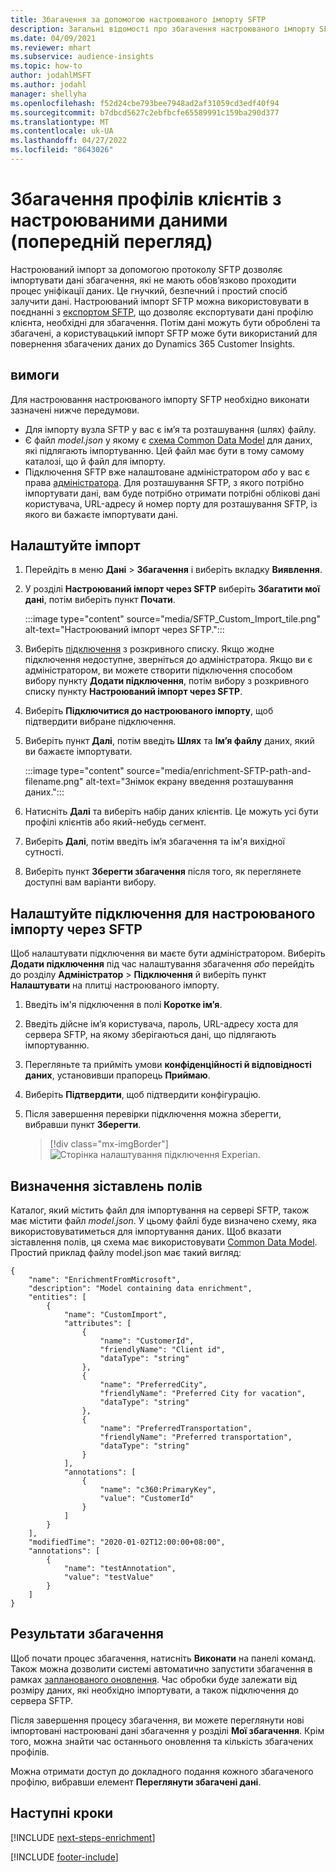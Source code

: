 ```yaml
---
title: Збагачення за допомогою настроюваного імпорту SFTP
description: Загальні відомості про збагачення настроюваного імпорту SFTP.
ms.date: 04/09/2021
ms.reviewer: mhart
ms.subservice: audience-insights
ms.topic: how-to
author: jodahlMSFT
ms.author: jodahl
manager: shellyha
ms.openlocfilehash: f52d24cbe793bee7948ad2af31059cd3edf40f94
ms.sourcegitcommit: b7dbcd5627c2ebfbcfe65589991c159ba290d377
ms.translationtype: MT
ms.contentlocale: uk-UA
ms.lasthandoff: 04/27/2022
ms.locfileid: "8643026"
---
```

# <a name="enrich-customer-profiles-with-custom-data-preview"></a>Збагачення профілів клієнтів з настроюваними даними (попередній перегляд)

Настроюваний імпорт за допомогою протоколу SFTP дозволяє імпортувати дані збагачення, які не мають обов’язково проходити процес уніфікації даних. Це гнучкий, безпечний і простий спосіб залучити дані. Настроюваний імпорт SFTP можна використовувати в поєднанні з [експортом SFTP](export-sftp.md), що дозволяє експортувати дані профілю клієнта, необхідні для збагачення. Потім дані можуть бути оброблені та збагачені, а користувацький імпорт SFTP може бути використаний для повернення збагачених даних до Dynamics 365 Customer Insights.

## <a name="prerequisites"></a>вимоги

Для настроювання настроюваного імпорту SFTP необхідно виконати зазначені нижче передумови.

- Для імпорту вузла SFTP у вас є ім’я та розташування (шлях) файлу.
- Є файл *model.json* у якому є [схема Common Data Model](/common-data-model/) для даних, які підлягають імпортуванню. Цей файл має бути в тому самому каталозі, що й файл для імпорту.
- Підключення SFTP вже налаштоване адміністратором *або* у вас є права [адміністратора](permissions.md#admin). Для розташування SFTP, з якого потрібно імпортувати дані, вам буде потрібно отримати потрібні облікові дані користувача, URL-адресу й номер порту для розташування SFTP, із якого ви бажаєте імпортувати дані.


## <a name="configure-the-import"></a>Налаштуйте імпорт

1. Перейдіть в меню **Дані** > **Збагачення** і виберіть вкладку **Виявлення**.

1. У розділі **Настроюваний імпорт через SFTP** виберіть **Збагатити мої дані**, потім виберіть пункт **Почати**.

   :::image type="content" source="media/SFTP_Custom_Import_tile.png" alt-text="Настроюваний імпорт через SFTP.":::

1. Виберіть [підключення](connections.md) з розкривного списку. Якщо жодне підключення недоступне, зверніться до адміністратора. Якщо ви є адміністратором, ви можете створити підключення способом вибору пункту **Додати підключення**, потім вибору з розкривного списку пункту **Настроюваний імпорт через SFTP**.

1. Виберіть **Підключитися до настроюваного імпорту**, щоб підтвердити вибране підключення.

1.  Виберіть пункт **Далі**, потім введіть **Шлях** та **Ім’я файлу** даних, який ви бажаєте імпортувати.

    :::image type="content" source="media/enrichment-SFTP-path-and-filename.png" alt-text="Знімок екрану введення розташування даних.":::

1. Натисніть **Далі** та виберіть набір даних клієнтів. Це можуть усі бути профілі клієнтів або який-небудь сегмент.

1. Виберіть **Далі**, потім введіть ім’я збагачення та ім'я вихідної сутності. 

1. Виберіть пункт **Зберегти збагачення** після того, як переглянете доступні вам варіанти вибору.

## <a name="configure-the-connection-for-sftp-custom-import"></a>Налаштуйте підключення для настроюваного імпорту через SFTP 

Щоб налаштувати підключення ви маєте бути адміністратором. Виберіть **Додати підключення** під час налаштування збагачення *або* перейдіть до розділу **Адміністратор** > **Підключення** й виберіть пункт **Налаштувати** на плитці настроюваного імпорту.

1. Введіть ім'я підключення в полі **Коротке ім’я**.

1. Введіть дійсне ім’я користувача, пароль, URL-адресу хоста для сервера SFTP, на якому зберігаються дані, що підлягають імпортуванню.

1. Перегляньте та прийміть умови **конфіденційності й відповідності даних**, установивши прапорець **Приймаю**.

1. Виберіть **Підтвердити**, щоб підтвердити конфігурацію.

1. Після завершення перевірки підключення можна зберегти, вибравши пункт **Зберегти**.

   > [!div class="mx-imgBorder"]
   > ![Сторінка налаштування підключення Experian.](media/enrichment-SFTP-connection.png "Сторінка налаштування підключення Experian")


## <a name="defining-field-mappings"></a>Визначення зіставлень полів 

Каталог, який містить файл для імпортування на сервері SFTP, також має містити файл *model.json*. У цьому файлі буде визначено схему, яка використовуватиметься для імпортування даних. Щоб вказати зіставлення полів, ця схема має використовувати [Common Data Model](/common-data-model/). Простий приклад файлу model.json має такий вигляд:

```
{
    "name": "EnrichmentFromMicrosoft",
    "description": "Model containing data enrichment",
    "entities": [
        {
            "name": "CustomImport",
            "attributes": [
                {
                    "name": "CustomerId",
                    "friendlyName": "Client id",
                    "dataType": "string"
                },
                {
                    "name": "PreferredCity",
                    "friendlyName": "Preferred City for vacation",
                    "dataType": "string"
                },
                {
                    "name": "PreferredTransportation",
                    "friendlyName": "Preferred transportation",
                    "dataType": "string"
                }
            ],
            "annotations": [
                {
                    "name": "c360:PrimaryKey",
                    "value": "CustomerId"
                }
            ]
        }
    ],
    "modifiedTime": "2020-01-02T12:00:00+08:00",
    "annotations": [
        {
            "name": "testAnnotation",
            "value": "testValue"
        }
    ]
}
```

## <a name="enrichment-results"></a>Результати збагачення

Щоб почати процес збагачення, натисніть **Виконати** на панелі команд. Також можна дозволити системі автоматично запустити збагачення в рамках [запланованого оновлення](system.md#schedule-tab). Час обробки буде залежати від розміру даних, які необхідно імпортувати, а також підключення до сервера SFTP.

Після завершення процесу збагачення, ви можете переглянути нові імпортовані настроювані дані збагачення у розділі **Мої збагачення**. Крім того, можна знайти час останнього оновлення та кількість збагачених профілів.

Можна отримати доступ до докладного подання кожного збагаченого профілю, вибравши елемент **Переглянути збагачені дані**.

## <a name="next-steps"></a>Наступні кроки

[!INCLUDE [next-steps-enrichment](includes/next-steps-enrichment.md)]

[!INCLUDE [footer-include](includes/footer-banner.md)]
